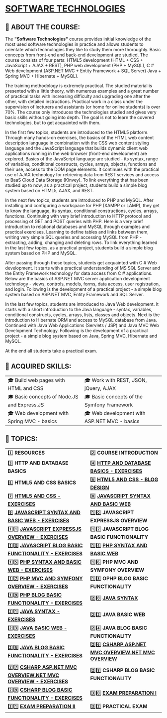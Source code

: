 # [SOFTWARE TECHNOLOGIES](https://softuni.bg/trainings/1940/software-technologies-july-2018)
## :large_blue_diamond: ABOUT THE COURSE: ##

The **"Software Technologies"** course provides initial knowledge of the most used software technologies in practice and allows students to orientate which technologies they like to study them more thoroughly. Basic concepts from front-end and back-end development are studied. The course consists of four parts: HTML5 development (HTML + CSS + JavaScript + AJAX + REST), PHP web development (PHP + MySQL), C # Web development (ASP.NET MVC + Entity Framework + SQL Server) Java + Spring MVC + Hibernate + MySQL).

The training methodology is extremely practical. The studied material is presented with a little theory, with numerous examples and a great number of practical tasks with increasing difficulty and upgrading one after the other, with detailed instructions. Practical work in a class under the supervision of lecturers and assistants (or home for online students) is over 70%. The course only introduces the technologies studied and gives very basic skills without going into depth. The goal is not to learn the covered technologies, but to get acquainted with them.

In the first few topics, students are introduced to the HTML5 platform. Through many hands-on exercises, the basics of the HTML web content description language in combination with the CSS web content styling language and the JavaScript language that builds dynamic client web applications running in the web browser (front-end development) are explored. Basics of the JavaScript language are studied - its syntax, range of variables, conditional constructs, cycles, arrays, objects, functions and their use, access to the DOM page elements. It continues with the practical use of AJAX technology for retrieving data from REST services and access to BaaS Cloud Data Storage (Kinvey). To link everything that has been studied up to now, as a practical project, students build a simple blog system based on HTML5, AJAX, and REST.

In the next few topics, students are introduced to PHP and MySQL. After installing and configuring a workspace for PHP (XAMPP or LAMP), they get to know the language, its syntax, conditional constructions, cycles, arrays, functions. Continuing with very brief introduction to HTTP protocol and processing of GET and POST queries with PHP. Here is a very brief introduction to relational databases and MySQL through examples and practical exercises. Learning to define tables and links between them, writing very simple SQL queries and accessing MySQL from PHP - extracting, adding, changing and deleting rows. To link everything learned in the last few topics, as a practical project, students build a simple blog system based on PHP and MySQL.

After passing through these topics, students get acquainted with C # Web development. It starts with a practical understanding of MS SQL Server and the Entity Framework technology for data access from C # applications. Below are the basics of ASP.NET MVC server application development technology - views, controls, models, forms, data access, user registration, and login. Following is the development of a practical project - a simple blog system based on ASP.NET MVC, Entity Framework and SQL Server.

In the last few topics, students are introduced to Java Web development. It starts with a short introduction to the Java language - syntax, variables, conditional constructs, cycles, arrays, lists, classes and objects. Next is the introduction to Hibernate ORM and access to MySQL database from Java. Continued with Java Web Applications (Servlets / JSP) and Java MVC Web Development Technology. Following is the development of a practical project - a simple blog system based on Java, Spring MVC, Hibernate and MySQL.

At the end all students take a practical exam.

## :large_blue_diamond: ACQUIRED SKILLS: ##

| | |
------------ | -------------
:mortar_board: Build web pages with HTML and CSS | :mortar_board: Work with REST, JSON, jQuery, AJAX
:mortar_board: Basic concepts of Node.JS and Express.JS | :mortar_board: Basic concepts of the Symfony Framework
:mortar_board: Web development with Spring MVC - basics | :mortar_board: Web development with ASP.NET MVC - basics

## :large_blue_diamond: TOPICS: ##

| | |
------------ | -------------
:one: **RESOURCES** | :two: **COURSE INTRODUCTION**
:three: **HTTP AND DATABASE BASICS** | :four: [**HTTP AND DATABASE BASICS - EXERCISES**](https://github.com/OgnyanDD/Software-Technologies/tree/master/T4.%20HTTP%20AND%20DATABASE%20BASICS%20-%20EXERCISES)
:five: **HTML5 AND CSS BASICS** | :six: [**HTML5 AND CSS - BLOG DESIGN**](https://github.com/OgnyanDD/Software-Technologies/tree/master/T6.%20HTML5%20AND%20CSS%20-%20BLOG%20DESIGN)
:seven: [**HTML5 AND CSS - EXERCISES**](https://github.com/OgnyanDD/Software-Technologies/tree/master/T7.%20HTML5%20AND%20CSS%20-%20EXERCISES) | :eight: [**JAVASCRIPT SYNTAX AND BASIC WEB**](https://github.com/OgnyanDD/Software-Technologies/tree/master/T8.%20JAVASCRIPT%20SYNTAX%20AND%20BASIC%20WEB)
:nine: [**JAVASCRIPT SYNTAX AND BASIC WEB - EXERCISES**](https://github.com/OgnyanDD/Software-Technologies/tree/master/T9.%20JAVASCRIPT%20SYNTAX%20AND%20BASIC%20WEB%20-%20EXERCISES) | :one::zero: **JAVASCRIPT EXPRESSJS OVERVIEW**
:one::one: [**JAVASCRIPT EXPRESSJS OVERVIEW - EXERCISES**](https://github.com/OgnyanDD/Software-Technologies/tree/master/TF11.%20JAVASCRIPT%20EXPRESSJS%20OVERVIEW%20-%20EX%20(CALCULATOR)) | :one::two: **JAVASCRIPT BLOG BASIC FUNCTIONALITY**
:one::three: [**JAVASCRIPT BLOG BASIC FUNCTIONALITY - EXERCISES**](https://github.com/OgnyanDD/Software-Technologies/tree/master/TF13.%20JAVASCRIPT%20BLOG%20BASIC%20FUNCTIONALITY%20-%20EX%20(BLOG)) | :one::four: [**PHP SYNTAX AND BASIC WEB**](https://github.com/OgnyanDD/Software-Technologies/tree/master/TF14.%20PHP%20SYNTAX%20AND%20BASIC%20WEB)
:one::five: [**PHP SYNTAX AND BASIC WEB - EXERCISES**](https://github.com/OgnyanDD/Software-Technologies/tree/master/TF15.%20PHP%20SYNTAX%20AND%20BASIC%20WEB%20-%20EXERCISES) | :one::six: **PHP MVC AND SYMFONY OVERVIEW**
:one::seven: [**PHP MVC AND SYMFONY OVERVIEW - EXERCISES**](https://github.com/OgnyanDD/Software-Technologies/tree/master/TF17.%20PHP%20MVC%20AND%20SYMFONY%20OVERVIEW%20-%20EX%20(CALCULATOR)) | :one::eight: **OPHP BLOG BASIC FUNCTIONALITY**
:one::nine: [**PHP BLOG BASIC FUNCTIONALITY - EXERCISES**](https://github.com/OgnyanDD/Software-Technologies/tree/master/TF19.%20PHP%20BLOG%20BASIC%20FUNCTIONALITY%20-%20EX%20(BLOG)) | :two::zero: [**JAVA SYNTAX**](https://github.com/OgnyanDD/Software-Technologies/tree/master/TF20.%20JAVA%20SYNTAX)
:two::one: [**JAVA SYNTAX - EXERCISES**](https://github.com/OgnyanDD/Software-Technologies/tree/master/TF21.%20JAVA%20SYNTAX%20-%20EXERCISES) | :two::two: **JAVA BASIC WEB**
:two::three: [**JAVA BASIC WEB - EXERCISES**](https://github.com/OgnyanDD/Software-Technologies/tree/master/TF23.%20JAVA%20BASIC%20WEB%20-%20EX%20(CALCULATOR)) | :two::four: **JAVA BLOG BASIC FUNCTIONALITY**
:two::five: [**JAVA BLOG BASIC FUNCTIONALITY - EXERCISES**](https://github.com/OgnyanDD/Software-Technologies/tree/master/TF25.%20JAVA%20BLOG%20BASIC%20FUNCTIONALITY%20-%20EX%20(BLOG)) | :two::six: [**CSHARP ASP.NET MVC OVERVIEW.NET MVC OVERVIEW**](https://github.com/OgnyanDD/Software-Technologies/tree/master/TF26.%20CSHARP%20ASP.NET%20MVC%20OVERVIEW.NET%20MVC%20OVERVIEW)
:two::seven: [**CSHARP ASP.NET MVC OVERVIEW.NET MVC OVERVIEW - EXERCISES**](https://github.com/OgnyanDD/Software-Technologies/tree/master/TF27.%20CSHARP%20ASP.NET%20MVC%20OVERVIEW.NET%20MVC%20OVERVIEW%20-%20EXERCISES) | :two::eight: **CSHARP BLOG BASIC FUNCTIONALITY**
:two::nine: [**CSHARP BLOG BASIC FUNCTIONALITY - EXERCISES**](https://github.com/OgnyanDD/Software-Technologies/tree/master/TF29.%20CSHARP%20BLOG%20BASIC%20FUNCTIONALITY%20-%20EX%20(BLOG)) | :three::zero: [**EXAM PREPARATION I**](https://github.com/OgnyanDD/Software-Technologies/tree/master/TF30.%20EXAM%20PREPARATION%20I)
:three::one: [**EXAM PREPARATION II**](https://github.com/OgnyanDD/Software-Technologies/tree/master/TF31.%20EXAM%20PREPARATION%20II) | :three::two: **PRACTICAL EXAM**
